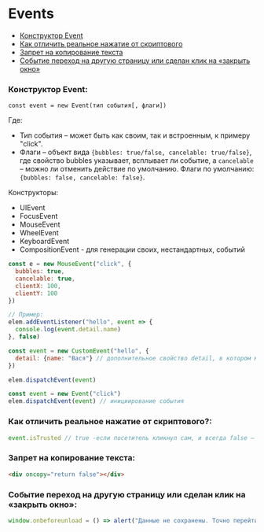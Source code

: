 # Events #

+ [Конструктор Event](#constructor)
+ [Как отличить реальное нажатие от скриптового](#isTrusted)
+ [Запрет на копирование текста](#oncopy)
+ [Событие переход на другую страницу или сделан клик на «закрыть окно»](#exit)

### <a name="constructor"></a> Конструктор Event:

`const event = new Event(тип события[, флаги])`

Где:

- Тип события – может быть как своим, так и встроенным, к примеру "click".
- Флаги – объект вида `{bubbles: true/false, cancelable: true/false}`, где свойство bubbles указывает, всплывает ли
  событие, а `cancelable` – можно ли отменить действие по умолчанию. Флаги по
  умолчанию: `{bubbles: false, cancelable: false}`.

Конструкторы:

* UIEvent
* FocusEvent
* MouseEvent
* WheelEvent
* KeyboardEvent
* CompositionEvent - для генерации своих, нестандартных, событий

```js
const e = new MouseEvent("click", {
  bubbles: true,
  cancelable: true,
  clientX: 100,
  clientY: 100
})

// Пример:
elem.addEventListener("hello", event => {
  console.log(event.detail.name)
}, false)

const event = new CustomEvent("hello", {
  detail: {name: "Вася"} // дополнительное свойство detail, в котором можно указывать информацию для передачи в событие.
})

elem.dispatchEvent(event)
```
```js
const event = new Event("click")
elem.dispatchEvent(event) // инициирование события
```

### <a name="isTrusted"></a> Как отличить реальное нажатие от скриптового?:
```js
event.isTrusted // true -если посетитель кликнул сам, и всегда false – если событие инициировал скрипт.
```

### <a name="oncopy"></a> Запрет на копирование текста:
```html
<div oncopy="return false"></div>
```

### <a name="exit"></a> Событие переход на другую страницу или сделан клик на «закрыть окно»:
```js
window.onbeforeunload = () => alert("Данные не сохранены. Точно перейти?") // приостановливает процесс и спрашивает подтверждение.
```
